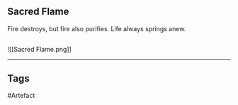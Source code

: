 ## Sacred Flame
Fire destroys, but fire also purifies.
Life always springs anew.
## 
![[Sacred Flame.png]]

---
## Tags
#Artefact